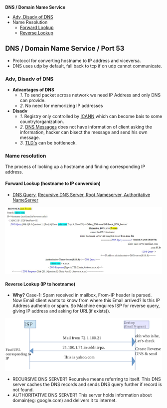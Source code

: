 **DNS / Domain Name Service**
- [Adv, Disadv of DNS](#ad)
- Name Resolution
  - [Forward Lookup](#fl)
  - [Reverse Lookup](#rl)

## DNS / Domain Name Service / Port 53
- Protocol for converting hostname to IP address and viceversa. 
- DNS uses udp by default, fall back to tcp if on udp cannot communicate.

### Adv, Disadv of DNS
- **Advantages of DNS**
  - *1.* To send packet across network we need IP Address and only DNS can provide.
  - *2.* No need for memorizing IP addresses
- **Disadv**
  - *1.* Registry only controlled by [ICANN](Terms) which can become bais to some country/organization.
  - *2.* [DNS Messages](DNS_Messages) does not have information of client asking the information, hacker can bisect the message and send his own message.
  - *3.* [TLD's](Terms) can be bottleneck.

### Name resolution
The process of looking up a hostname and finding corresponding IP address.

<a name=fl></a>
#### Forward Lookup (hostname to IP conversion)
- [DNS Query](DNS_Messages), [Recursive DNS Server, Root Nameserver, Authoritative NameServer](Terms)
<img src=forward-lookup.JPG width=1000 />

<a name=rl></a>
#### Reverse Lookup (IP to hostname)
- **Why?** Case-1: Spam received in mailbox, From-IP header is parsed. Now Email client wants to know from where this Email arrived? Is this IP Address authentic or spam. So Machine enquires ISP for reverse query, giving IP address and asking for URL(if exists)).
<img src=reverse-lookup.png width=800 />

- RECURSIVE DNS SERVER? Recursive means referring to itself. This DNS server caches the DNS records and sends DNS query further if record is not found.
- AUTHORITATIVE DNS SERVER? This server holds information about domain(eg: google.com) and delivers it to internet.
